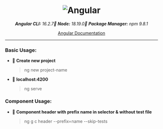 <div align="center">

# ![Angular](https://img.shields.io/badge/angular-%23DD0031.svg?style=for-the-badge&logo=angular&logostyle=wcolor:hite)

_**Angular CLI:** 16.2.7🔸 **Node:** 18.19.0🔸 **Package Manager:** npm 9.8.1_

[Angular Documentation](https://angular.io/guide/cheatsheet)

---

</div>

### Basic Usage:

- 🔸 **Create new project**

  > ng new project-name

- 🔸 **localhost:4200**

  > ng serve

### Component Usage:

- 🔸 **Component header with prefix name in selector & without test file**

  > ng g c header --prefix=name --skip-tests

